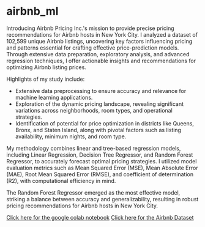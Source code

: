 # airbnb_ml
Introducing Airbnb Pricing Inc.'s mission to provide precise pricing recommendations for Airbnb hosts in New York City. I analyzed a dataset of 102,599 unique Airbnb listings, uncovering key factors influencing pricing and patterns essential for crafting effective price-prediction models. Through extensive data preparation, exploratory analysis, and advanced regression techniques, I offer actionable insights and recommendations for optimizing Airbnb listing prices.

Highlights of my study include:

- Extensive data preprocessing to ensure accuracy and relevance for machine learning applications.
- Exploration of the dynamic pricing landscape, revealing significant variations across neighborhoods, room types, and operational strategies.
- Identification of potential for price optimization in districts like Queens, Bronx, and Staten Island, along with pivotal factors such as listing availability, minimum nights, and room type.

My methodology combines linear and tree-based regression models, including Linear Regression, Decision Tree Regressor, and Random Forest Regressor, to accurately forecast optimal pricing strategies. I utilized model evaluation metrics such as Mean Squared Error (MSE), Mean Absolute Error (MAE), Root Mean Squared Error (RMSE), and coefficient of determination (R2), with computational efficiency in mind.

The Random Forest Regressor emerged as the most effective model, striking a balance between accuracy and generalizability, resulting in robust pricing recommendations for Airbnb hosts in New York City.

[Click here for the google colab notebook](https://drive.google.com/file/d/1MSbD0R181IVCOH0y9Jnw6cUiZI5hH9qX/view?usp=sharing)
[Click here for the Airbnb Dataset](https://drive.google.com/file/d/1W6duagcB2XWyxppFFgciDVMvS5Hf1KDd/view?usp=sharing)
